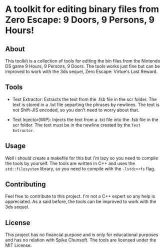 # A toolkit for editing binary files from Zero Escape: 9 Doors, 9 Persons, 9 Hours!

## About

This toolkit is a collection of tools for editing the bin files from the Nintendo DS game 9 Hours, 9 Persons, 9 Doors. The tools works just fine but can be improved to work with the 3ds sequel, Zero Escape: Virtue's Last Reward.

## Tools

* Text Extractor:
Extracts the text from the .fsb file in the scr folder. The text is stored in a .txt file separting the phrases by newlines. The text is not Shift-JIS encoded, so you don't need to worry about that.

* Text Injector(WIP):
Injects the text from a .txt file into the .fsb file in the scr folder. The text must be in the newline created by the `Text Extractor`. 

## Usage

Well i should create a makefile for this but i'm lazy so you need to compile the tools by yourself. The tools are written in C++ and uses the `std::filesystem` library, so you need to compile with the `-lstdc++fs` flag.

## Contributing

Feel free to contribute to this project. I'm not a C++ expert so any help is appreciated. As a said before, the tools can be improved to work with the 3ds sequel.

## License

This project has no financial purpose and is only for educational purposes and has no relation with Spike Chunsoft. The tools are licensed under the MIT License.
